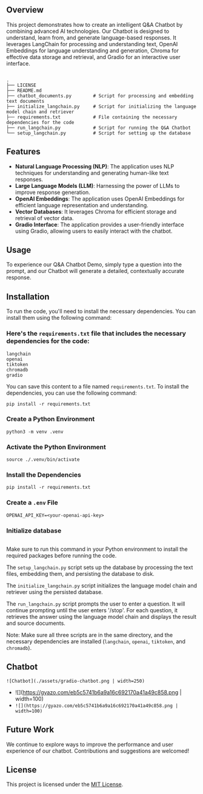## Overview
This project demonstrates how to create an intelligent Q&A Chatbot by combining advanced AI technologies. Our Chatbot is designed to understand, learn from, and generate language-based responses. It leverages LangChain for processing and understanding text, OpenAI Embeddings for language understanding and generation, Chroma for effective data storage and retrieval, and Gradio for an interactive user interface.

```

.
├── LICENSE
├── README.md
├── chatbot_documents.py        # Script for processing and embedding text documents
├── initialize_langchain.py     # Script for initializing the language model chain and retriever
├── requirements.txt            # File containing the necessary dependencies for the code
├── run_langchain.py            # Script for running the Q&A Chatbot
└── setup_langchain.py          # Script for setting up the database
```

## Features
- **Natural Language Processing (NLP)**: The application uses NLP techniques for understanding and generating human-like text responses.
- **Large Language Models (LLM)**: Harnessing the power of LLMs to improve response generation.
- **OpenAI Embeddings**: The application uses OpenAI Embeddings for efficient language representation and understanding.
- **Vector Databases**: It leverages Chroma for efficient storage and retrieval of vector data.
- **Gradio Interface**: The application provides a user-friendly interface using Gradio, allowing users to easily interact with the chatbot.

## Usage
To experience our Q&A Chatbot Demo, simply type a question into the prompt, and our Chatbot will generate a detailed, contextually accurate response.

## Installation
To run the code, you'll need to install the necessary dependencies. You can install them using the following command:


### Here's the `requirements.txt` file that includes the necessary dependencies for the code:

```
langchain
openai
tiktoken
chromadb
gradio
```

You can save this content to a file named `requirements.txt`. To install the dependencies, you can use the following command:

```
pip install -r requirements.txt
```

### Create a Python Environment

```
python3 -m venv .venv
```

### Activate the Python Environment

```
source ./.venv/bin/activate
```

### Install the Dependencies

```
pip install -r requirements.txt
```

### Create a `.env` File

``` 
OPENAI_API_KEY=<your-openai-api-key>
```

### Initialize database 

```

```

Make sure to run this command in your Python environment to install the required packages before running the code.


The `setup_langchain.py` script sets up the database by processing the text files, embedding them, and persisting the database to disk.

The `initialize_langchain.py` script initializes the language model chain and retriever using the persisted database.

The `run_langchain.py` script prompts the user to enter a question. It will continue prompting until the user enters '/stop'. For each question, it retrieves the answer using the language model chain and displays the result and source documents.

Note: Make sure all three scripts are in the same directory, and the necessary dependencies are installed (`langchain`, `openai`, `tiktoken`, and `chromadb`).

## Chatbot

`![Chatbot](./assets/gradio-chatbot.png | width=250)`

  - ![](https://gyazo.com/eb5c5741b6a9a16c692170a41a49c858.png | width=100)
- `![](https://gyazo.com/eb5c5741b6a9a16c692170a41a49c858.png | width=100)`


## Future Work
We continue to explore ways to improve the performance and user experience of our chatbot. Contributions and suggestions are welcomed!



## License

This project is licensed under the [MIT License](LICENSE).




